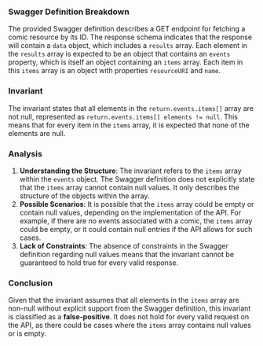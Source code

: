 ### Swagger Definition Breakdown
The provided Swagger definition describes a GET endpoint for fetching a comic resource by its ID. The response schema indicates that the response will contain a `data` object, which includes a `results` array. Each element in the `results` array is expected to be an object that contains an `events` property, which is itself an object containing an `items` array. Each item in this `items` array is an object with properties `resourceURI` and `name`.

### Invariant
The invariant states that all elements in the `return.events.items[]` array are not null, represented as `return.events.items[] elements != null`. This means that for every item in the `items` array, it is expected that none of the elements are null.

### Analysis
1. **Understanding the Structure**: The invariant refers to the `items` array within the `events` object. The Swagger definition does not explicitly state that the `items` array cannot contain null values. It only describes the structure of the objects within the array.
2. **Possible Scenarios**: It is possible that the `items` array could be empty or contain null values, depending on the implementation of the API. For example, if there are no events associated with a comic, the `items` array could be empty, or it could contain null entries if the API allows for such cases.
3. **Lack of Constraints**: The absence of constraints in the Swagger definition regarding null values means that the invariant cannot be guaranteed to hold true for every valid response. 

### Conclusion
Given that the invariant assumes that all elements in the `items` array are non-null without explicit support from the Swagger definition, this invariant is classified as a **false-positive**. It does not hold for every valid request on the API, as there could be cases where the `items` array contains null values or is empty.
